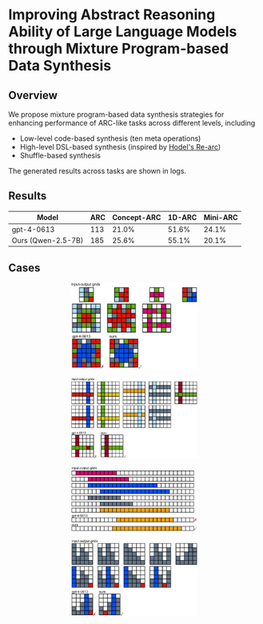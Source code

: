 
# Improving Abstract Reasoning Ability of Large Language Models through Mixture Program-based Data Synthesis

## Overview

We propose mixture program-based data synthesis strategies for enhancing performance of ARC-like tasks across different levels, including 
- Low-level code-based synthesis (ten meta operations)
- High-level DSL-based synthesis (inspired by [Hodel's Re-arc](https://github.com/michaelhodel/re-arc))
- Shuffle-based synthesis

The generated results across tasks are shown in logs.

## Results

|   Model               |  ARC  |   Concept-ARC   |  1D-ARC |  Mini-ARC 
|-----------------------|-------|-----------------|---------|-----------
|   gpt-4-0613          |  113  |      21.0%      |  51.6%  |   24.1%   
|   Ours (Qwen-2.5-7B)  |  185  |      25.6%      |  55.1%  |   20.1%   




## Cases

<p align="center">
   <img src="figs/case-arc.jpg" alt="" style="width: 50%;">
</p>

<p align="center">
   <img src="figs/case-concept.jpg" alt="" style="width: 50%;">
</p>

<p align="center">
   <img src="figs/case-1d.jpg" alt="" style="width: 50%;">
</p>

<p align="center">
   <img src="figs/case-mini.jpg" alt="" style="width: 50%;">
</p>

